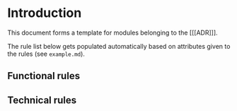 # Introduction

This document forms a template for modules belonging to the [[[ADR]]].

The rule list below gets populated automatically based on attributes given to the rules (see `example.md`).

## Functional rules

<ul id="functionalList"></ul>

## Technical rules

<ul id="technicalList"></ul>
